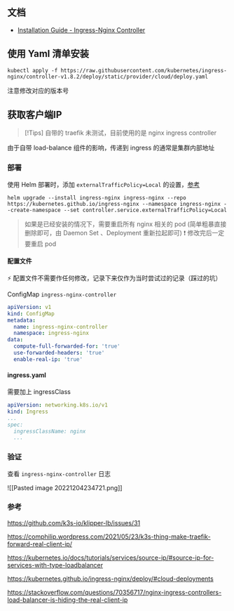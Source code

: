 ## 文档

- [Installation Guide - Ingress-Nginx Controller](https://kubernetes.github.io/ingress-nginx/deploy/)

## 使用 Yaml 清单安装

`kubectl apply -f https://raw.githubusercontent.com/kubernetes/ingress-nginx/controller-v1.8.2/deploy/static/provider/cloud/deploy.yaml`

注意修改对应的版本号


## 获取客户端IP

> [!Tips]
> 自带的 traefik 未测试，目前使用的是 nginx ingress controller

由于自带 load-balance 组件的影响，传递到 ingress 的通常是集群内部地址

### 部署

使用 Helm 部署时，添加 `externalTrafficPolicy=Local` 的设置，[参考](https://kubernetes.github.io/ingress-nginx/deploy/#cloud-deployments)

```shell
helm upgrade --install ingress-nginx ingress-nginx --repo https://kubernetes.github.io/ingress-nginx --namespace ingress-nginx --create-namespace --set controller.service.externalTrafficPolicy=Local
```

> 如果是已经安装的情况下，需要重启所有 nginx 相关的 pod (简单粗暴直接删除即可，由 Daemon Set 、Deployment 重新拉起即可)
> ❗ 修改完后一定要重启 pod


#### 配置文件

⚡ 配置文件不需要作任何修改，记录下来仅作为当时尝试过的记录（踩过的坑）

ConfigMap  `ingress-nginx-controller`

```yaml
apiVersion: v1  
kind: ConfigMap  
metadata:  
  name: ingress-nginx-controller  
  namespace: ingress-nginx  
data:  
  compute-full-forwarded-for: 'true'  
  use-forwarded-headers: 'true'  
  enable-real-ip: 'true'
```


#### ingress.yaml

需要加上 ingressClass

```yaml
apiVersion: networking.k8s.io/v1
kind: Ingress
...
spec:
  ingressClassName: nginx
  ...
```


### 验证

查看 `ingress-nginx-controller` 日志

![[Pasted image 20221204234721.png]]


### 参考

https://github.com/k3s-io/klipper-lb/issues/31

https://comphilip.wordpress.com/2021/05/23/k3s-thing-make-traefik-forward-real-client-ip/

https://kubernetes.io/docs/tutorials/services/source-ip/#source-ip-for-services-with-type-loadbalancer

https://kubernetes.github.io/ingress-nginx/deploy/#cloud-deployments

https://stackoverflow.com/questions/70356717/nginx-ingress-controllers-load-balancer-is-hiding-the-real-client-ip
